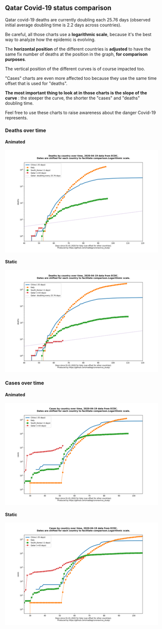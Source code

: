 ## Qatar Covid-19 status comparison 

Qatar covid-19 deaths are currently doubling each 25.76 days (observed initial average doubling time is 2.2 days across countries).



Be careful, all those charts use a **logarithmic scale**, because it's the best way to analyze how the epidemic is evolving.
 
The **horizontal position** of the different countries is **adjusted** to have the same fix number of deaths at the position in the graph, **for comparison purposes**.

The vertical position of the different curves is of course impacted too.

"Cases" charts are even more affected too because they use the same time offset that is used for "deaths".

**The most important thing to look at in those charts is the slope of the curve** : the steeper the curve, the shorter the "cases" and "deaths" doubling time.

Feel free to use these charts to raise awareness about the danger Covid-19 represents. 


 
### Deaths over time
 
#### Animated
![Qatar covid-19 deaths animated chart](https://raw.githubusercontent.com/madlag/coronavirus_study/master/notebooks/graphs/2020-04-19/countries/Qatar/2020-04-19_Qatar_deaths.gif "Qatar covid-19 deaths animated chart")   
 
#### Static
![Qatar covid-19 deaths static chart](https://raw.githubusercontent.com/madlag/coronavirus_study/master/notebooks/graphs/2020-04-19/countries/Qatar/2020-04-19_Qatar_deaths.png "Qatar covid-19 deaths static chart")   

 
### Cases over time
 
#### Animated
![Qatar covid-19 cases animated chart](https://raw.githubusercontent.com/madlag/coronavirus_study/master/notebooks/graphs/2020-04-19/countries/Qatar/2020-04-19_Qatar_cases.gif "Qatar covid-19 cases animated chart")   
 
#### Static
![Qatar covid-19 cases static chart](https://raw.githubusercontent.com/madlag/coronavirus_study/master/notebooks/graphs/2020-04-19/countries/Qatar/2020-04-19_Qatar_cases.png "Qatar covid-19 cases static chart")   

